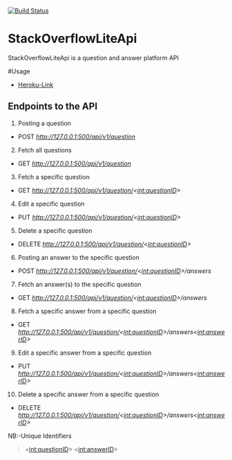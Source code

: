 [![Build Status](https://travis-ci.com/botnetdobbs/StackOverflowLiteApi.svg?branch=master)](https://travis-ci.com/botnetdobbs/StackOverflowLiteApi)
# StackOverflowLiteApi
StackOverflowLiteApi is a question and answer platform API

#Usage
- [Heroku-Link](https://zstackoverflowliteapi.herokuapp.com/api/v1/questions)

## Endpoints to the API
1. Posting a question
- POST _http://127.0.0.1:500/api/v1/question_

2. Fetch all questions
- GET _http://127.0.0.1:500/api/v1/question_

3. Fetch a specific question
- GET _http://127.0.0.1:500/api/v1/question/<<int:questionID>>_

4. Edit a specific question
- PUT _http://127.0.0.1:500/api/v1/question/<<int:questionID>>_

5. Delete a specific question
- DELETE _http://127.0.0.1:500/api/v1/question/<<int:questionID>>_

6. Posting an answer to the specific question
- POST _http://127.0.0.1:500/api/v1/question/<<int:questionID>>/answers_

7. Fetch an answer(s) to the specific question
- GET _http://127.0.0.1:500/api/v1/question/<<int:questionID>>/answers_

8. Fetch a specific answer from a specific question
- GET _http://127.0.0.1:500/api/v1/question/<<int:questionID>>/answers<<int:answerID>>_

9. Edit a specific answer from a specific question
- PUT _http://127.0.0.1:500/api/v1/question/<<int:questionID>>/answers<<int:answerID>>_

10. Delete a specific answer from a specific question
- DELETE _http://127.0.0.1:500/api/v1/question/<<int:questionID>>/answers<<int:answerID>>_

NB:-Unique Identifiers
> <<int:questionID>>
> <<int:answerID>>

